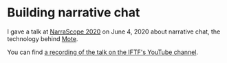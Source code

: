 # Building narrative chat

I gave a talk at [NarraScope 2020][1] on June 4, 2020 
about narrative chat, the technology behind [Mote][2].

You can find [a recording of the talk on the IFTF's YouTube channel][3].

[1]: https://www.narrascope.org
[2]: /mote
[3]: https://www.youtube.com/watch?v=q5vrW1go5Og&list=PLbTgViUvfche3d2R99wDG1JmKJVBEl2wf
